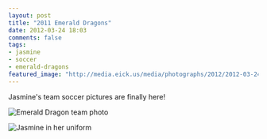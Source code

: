 ```yaml
---
layout: post
title: "2011 Emerald Dragons"
date: 2012-03-24 18:03
comments: false
tags: 
- jasmine
- soccer
- emerald-dragons
featured_image: "http://media.eick.us/media/photographs/2012/2012-03-24/2012_03_10-jasmine-soccer.jpg"
---
```

Jasmine's team soccer pictures are finally here!
 


![Emerald Dragon team photo](http://media.eick.us/media/photographs/2012/2012-03-24/2012_03_10-jasmine-soccer.jpg)





![Jasmine in her uniform](http://media.eick.us/media/photographs/2012/2012-03-24/2011-10-21-Jasmine-Soccer.jpg)
